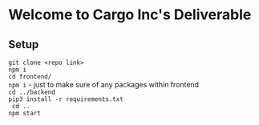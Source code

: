 # Welcome to Cargo Inc's Deliverable

## Setup
  `git clone <repo link>`  
  `npm i`  
  `cd frontend/`  
 ` npm i ` - just to make sure of any packages within frontend  
  `cd ../backend`  
  `pip3 install -r requirements.txt`  
 ` cd ..`  
  `npm start`  
